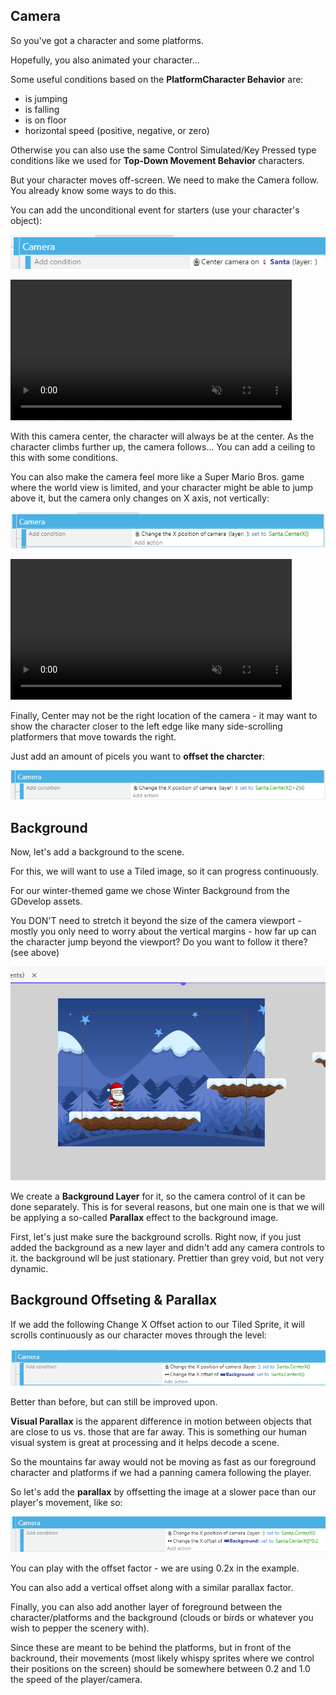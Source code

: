 Camera
---

So you've got a character and some platforms.

Hopefully, you also animated your character...

Some useful conditions based on the **PlatformCharacter Behavior** are:

- is jumping
- is falling
- is on floor
- horizontal speed (positive, negative, or zero)

Otherwise you can also use the same Control Simulated/Key Pressed type conditions like we used for **Top-Down Movement Behavior** characters.

But your character moves off-screen.  We need to make the Camera follow.
You already know some ways to do this.

You can add the unconditional event for starters (use your character's object):

![](images/camera.png) 

<video autoplay muted loop width=450 height="auto">
  <source src="images/centerOnObject.mp4" type="video/mp4">
</video>

With this camera center, the character will always be at the center.  As the character climbs further up, the camera follows... You can add a ceiling to this with some conditions.

You can also make the camera feel more like a Super Mario Bros. game where the world view is limited, and your character might be able to jump above it, but the camera only changes on X axis, not vertically:

![](images/cameraXonly.png)

<video autoplay muted loop width=450 height="auto">
  <source src="images/centerXOnly.mp4" type="video/mp4">
</video>

Finally, Center may not be the right location of the camera - it may want to show the character closer to the left edge like many side-scrolling platformers that move towards the right.

Just add an amount of picels you want to **offset the charcter**:

![](images/cameraXoffset.png)


## Background

Now, let's add a background to the scene.

For this, we will want to use a Tiled image, so it can progress continuously.

For our winter-themed game we chose Winter Background from the GDevelop assets.

You DON'T need to stretch it beyond the size of the camera viewport - mostly you only need to worry about the vertical margins - how far up can the character jump beyond the viewport?  Do you want to follow it there? (see above)

![](images/background.png)

We create a **Background Layer** for it, so the camera control of it can be done separately.  This is for several reasons, but one main one is that we will be applying a so-called **Parallax** effect to the background image.

First, let's just make sure the background scrolls.  Right now, if you just added the background as a new layer and didn't add any camera controls to it. the background wll be just stationary.  Prettier than grey void, but not very dynamic.

## Background Offseting & Parallax

If we add the following Change X Offset action to our Tiled Sprite, it will scrolls continuously as our character moves through the level:

![](images/backgroundEvent.png)

Better than before, but can still be improved upon.

**Visual Parallax** is the apparent difference in motion between objects that are close to us vs. those that are far away.  This is something our human visual system is great at processing and it helps decode a scene.

So the mountains far away would not be moving as fast as our foreground character and platforms if we had a panning camera following the player.

So let's add the **parallax** by offsetting the image at a slower pace than our player's movement, like so:

![](images/parallax.png)

You can play with the offset factor - we are using 0.2x in the example.

You can also add a vertical offset along with a similar parallax factor.

Finally, you can also add another layer of foreground between the character/platforms and the background (clouds or birds or whatever you wish to pepper the scenery with).  

Since these are meant to be behind the platforms, but in front of the backround, their movements (most likely whispy sprites where we control their positions on the screen) should be somewhere between 0.2 and 1.0 the speed of the player/camera.

